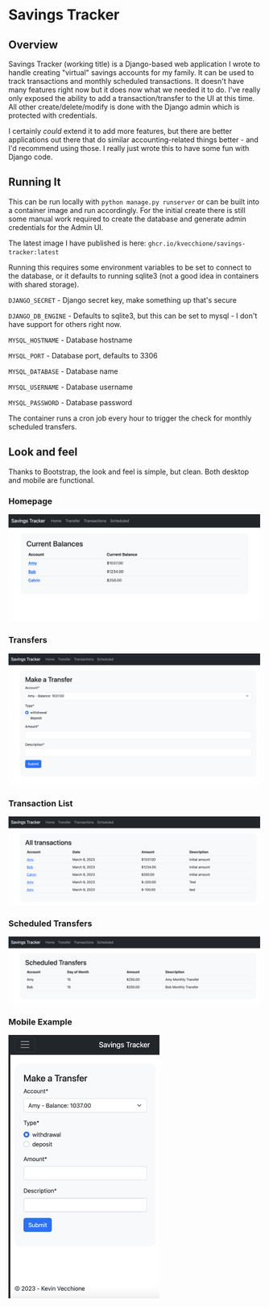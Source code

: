 # Savings Tracker

## Overview

Savings Tracker (working title) is a Django-based web application I wrote to handle creating "virtual" savings accounts for my family. It can be used to track transactions and monthly scheduled transactions. It doesn't have many features right now but it does now what we needed it to do. I've really only exposed the ability to add a transaction/transfer to the UI at this time. All other create/delete/modify is done with the Django admin which is protected with credentials.

I certainly *could* extend it to add more features, but there are better applications out there that do similar accounting-related things better - and I'd recommend using those. I really just wrote this to have some fun with Django code.

## Running It

This can be run locally with `python manage.py runserver` or can be built into a container image and run accordingly. For the initial create there is still some manual work required to create the database and generate admin credentials for the Admin UI. 

 The latest image I have published is here: `ghcr.io/kvecchione/savings-tracker:latest`

Running this requires some environment variables to be set to connect to the database, or it defaults to running sqlite3 (not a good idea in containers with shared storage).

`DJANGO_SECRET` - Django secret key, make something up that's secure

`DJANGO_DB_ENGINE` - Defaults to sqlite3, but this can be set to mysql - I don't have support for others right now.

`MYSQL_HOSTNAME` - Database hostname

`MYSQL_PORT` - Database port, defaults to 3306

`MYSQL_DATABASE` - Database name

`MYSQL_USERNAME` - Database username

`MYSQL_PASSWORD` - Database password

The container runs a cron job every hour to trigger the check for monthly scheduled transfers.

## Look and feel

Thanks to Bootstrap, the look and feel is simple, but clean. Both desktop and mobile are functional.

### Homepage
<img src="https://github.com/kvecchione/savings-tracker/blob/main/docs/images/home.png?raw=true" width="500">

### Transfers
<img src="https://github.com/kvecchione/savings-tracker/blob/main/docs/images/transfer.png?raw=true" width="500">

### Transaction List
<img src="https://github.com/kvecchione/savings-tracker/blob/main/docs/images/transactions.png?raw=true" width="500">

### Scheduled Transfers
<img src="https://github.com/kvecchione/savings-tracker/blob/main/docs/images/scheduled.png?raw=true" width="500">

### Mobile Example
<img src="https://github.com/kvecchione/savings-tracker/blob/main/docs/images/mobile_transfer.png?raw=true" width="300">
